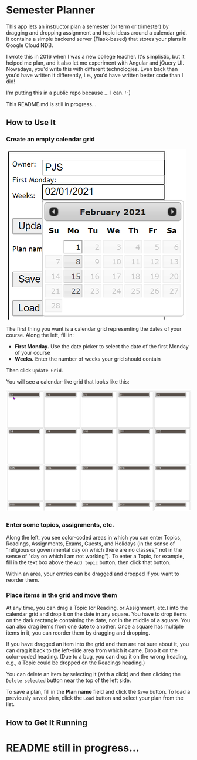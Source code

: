# Semester Planner

This app lets an instructor plan a semester (or term or trimester) by dragging and dropping
assignment and topic ideas around a calendar grid. It contains a simple backend server (Flask-based)
that stores your plans in Google Cloud NDB.

I wrote this in 2016 when I was a new college teacher. It's simplistic, but it helped me plan, and
it also let me experiment with Angular and jQuery UI. Nowadays, you'd write this with different
technologies. Even back than you'd have written it differently, i.e., you'd have written better code
than I did!

I'm putting this in a public repo because ... I can. :-)

This README.md is still in progress...

## How to Use It

### Create an empty calendar grid

![Specifying the grid](https://github.com/psterpe/Planner/blob/master/planner_1.png)

The first thing you want is a calendar grid representing the dates of your course. Along the left,
fill in:

* **First Monday.** Use the date picker to select the date of the first Monday of your course
* **Weeks.** Enter the number of weeks your grid should contain

Then click `Update Grid`.

You will see a calendar-like grid that looks like this:

![Empty grid](https://github.com/psterpe/Planner/blob/master/planner_2.png)

### Enter some topics, assignments, etc.

Along the left, you see color-coded areas in which you can enter Topics, Readings, Assignments,
Exams, Guests, and Holidays (in the sense of "religious or governmental day on which there are
no classes," not in the sense of "day on which I am not working"). To enter a Topic, for example,
fill in the text box above the `Add topic` button, then click that button.

Within an area, your entries can be dragged and dropped if you want to reorder them.

### Place items in the grid and move them

At any time, you can drag a Topic (or Reading, or Assignment, etc.) into the calendar grid and drop
it on the date in any square. You have to drop items on the dark rectangle containing the date,
not in the middle of a square. You can also drag items from one date to another. Once a square has
multiple items in it, you can reorder them by dragging and dropping.

If you have dragged an item into the grid and then are not sure about it, you can drag it
back to the left-side area from which it came. Drop it on the color-coded heading. (Due to a
bug, you can drop it on the wrong heading, e.g., a Topic could be dropped on the Readings
heading.)

You can delete an item by selecting it (with a click) and then clicking the `Delete selected` button
near the top of the left side.

To save a plan, fill in the **Plan name** field and click the `Save` button. To load a
previously saved plan, click the `Load` button and select your plan from the list.

## How to Get It Running

# README still in progress...
